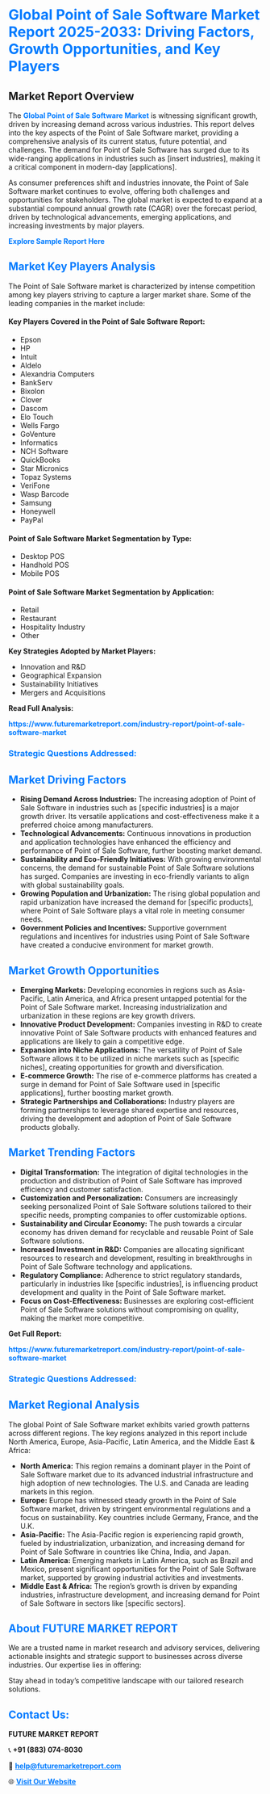 <h1 style="color: #007BFF;">Global Point of Sale Software Market Report 2025-2033: Driving Factors, Growth Opportunities, and Key Players</h1>

<section id="overview">
<h2>Market Report Overview</h2>
<p>The <a href="https://www.futuremarketreport.com/industry-report/point-of-sale-software-market" style="color: #007BFF; text-decoration: none;"><strong>Global Point of Sale Software Market</strong></a> is witnessing significant growth, driven by increasing demand across various industries. This report delves into the key aspects of the Point of Sale Software market, providing a comprehensive analysis of its current status, future potential, and challenges. The demand for Point of Sale Software has surged due to its wide-ranging applications in industries such as [insert industries], making it a critical component in modern-day [applications].</p>
<p>As consumer preferences shift and industries innovate, the Point of Sale Software market continues to evolve, offering both challenges and opportunities for stakeholders. The global market is expected to expand at a substantial compound annual growth rate (CAGR) over the forecast period, driven by technological advancements, emerging applications, and increasing investments by major players.</p>
</section>

<section id="overview">
<p><a href="https://www.futuremarketreport.com/request-sample/reportId=99432" style="color: #007BFF; text-decoration: none;"><strong>Explore Sample Report Here</strong></a></p>
</section>

<section id="key-players">
<h2 style="color: #007BFF;">Market Key Players Analysis</h2>
<p>The Point of Sale Software market is characterized by intense competition among key players striving to capture a larger market share. Some of the leading companies in the market include:</p>
<h4>Key Players Covered in the Point of Sale Software Report:</h4>
<ul><li>Epson</li><li>HP</li><li>Intuit</li><li>Aldelo</li><li>Alexandria Computers</li><li>BankServ</li><li>Bixolon</li><li>Clover</li><li>Dascom</li><li>Elo Touch</li><li>Wells Fargo</li><li>GoVenture</li><li>Informatics</li><li>NCH Software</li><li>QuickBooks</li><li>Star Micronics</li><li>Topaz Systems</li><li>VeriFone</li><li>Wasp Barcode</li><li>Samsung</li><li>Honeywell</li><li>PayPal</li></ul>
<h4>Point of Sale Software Market Segmentation by Type:</h4>
<ul><li>Desktop POS</li><li>Handhold POS</li><li>Mobile POS</li></ul>

<h4>Point of Sale Software Market Segmentation by Application:</h4>
<ul><li>Retail</li><li>Restaurant</li><li>Hospitality Industry</li><li>Other</li></ul>
<p><strong>Key Strategies Adopted by Market Players:</strong></p>
<ul>
<li>Innovation and R&D</li>
<li>Geographical Expansion</li>
<li>Sustainability Initiatives</li>
<li>Mergers and Acquisitions</li>
</ul>
</section>

<section>
<p><strong>Read Full Analysis: </strong></p><a href="https://www.futuremarketreport.com/industry-report/point-of-sale-software-market" style="color: #007BFF; text-decoration: none;"><strong>https://www.futuremarketreport.com/industry-report/point-of-sale-software-market</strong></a>
<h3 style="color: #007BFF;">Strategic Questions Addressed:</h3>
</section>

<section id="driving-factors">
<h2 style="color: #007BFF;">Market Driving Factors</h2>
<ul>
<li><strong>Rising Demand Across Industries:</strong> The increasing adoption of Point of Sale Software in industries such as [specific industries] is a major growth driver. Its versatile applications and cost-effectiveness make it a preferred choice among manufacturers.</li>
<li><strong>Technological Advancements:</strong> Continuous innovations in production and application technologies have enhanced the efficiency and performance of Point of Sale Software, further boosting market demand.</li>
<li><strong>Sustainability and Eco-Friendly Initiatives:</strong> With growing environmental concerns, the demand for sustainable Point of Sale Software solutions has surged. Companies are investing in eco-friendly variants to align with global sustainability goals.</li>
<li><strong>Growing Population and Urbanization:</strong> The rising global population and rapid urbanization have increased the demand for [specific products], where Point of Sale Software plays a vital role in meeting consumer needs.</li>
<li><strong>Government Policies and Incentives:</strong> Supportive government regulations and incentives for industries using Point of Sale Software have created a conducive environment for market growth.</li>
</ul>
</section>

<section id="growth-opportunities">
<h2 style="color: #007BFF;">Market Growth Opportunities</h2>
<ul>
<li><strong>Emerging Markets:</strong> Developing economies in regions such as Asia-Pacific, Latin America, and Africa present untapped potential for the Point of Sale Software market. Increasing industrialization and urbanization in these regions are key growth drivers.</li>
<li><strong>Innovative Product Development:</strong> Companies investing in R&D to create innovative Point of Sale Software products with enhanced features and applications are likely to gain a competitive edge.</li>
<li><strong>Expansion into Niche Applications:</strong> The versatility of Point of Sale Software allows it to be utilized in niche markets such as [specific niches], creating opportunities for growth and diversification.</li>
<li><strong>E-commerce Growth:</strong> The rise of e-commerce platforms has created a surge in demand for Point of Sale Software used in [specific applications], further boosting market growth.</li>
<li><strong>Strategic Partnerships and Collaborations:</strong> Industry players are forming partnerships to leverage shared expertise and resources, driving the development and adoption of Point of Sale Software products globally.</li>
</ul>
</section>

<section id="trending-factors">
<h2 style="color: #007BFF;">Market Trending Factors</h2>
<ul>
<li><strong>Digital Transformation:</strong> The integration of digital technologies in the production and distribution of Point of Sale Software has improved efficiency and customer satisfaction.</li>
<li><strong>Customization and Personalization:</strong> Consumers are increasingly seeking personalized Point of Sale Software solutions tailored to their specific needs, prompting companies to offer customizable options.</li>
<li><strong>Sustainability and Circular Economy:</strong> The push towards a circular economy has driven demand for recyclable and reusable Point of Sale Software solutions.</li>
<li><strong>Increased Investment in R&D:</strong> Companies are allocating significant resources to research and development, resulting in breakthroughs in Point of Sale Software technology and applications.</li>
<li><strong>Regulatory Compliance:</strong> Adherence to strict regulatory standards, particularly in industries like [specific industries], is influencing product development and quality in the Point of Sale Software market.</li>
<li><strong>Focus on Cost-Effectiveness:</strong> Businesses are exploring cost-efficient Point of Sale Software solutions without compromising on quality, making the market more competitive.</li>
</ul>
</section>

<section>
<p><strong>Get Full Report: </strong></p><a href="https://www.futuremarketreport.com/industry-report/point-of-sale-software-market" style="color: #007BFF; text-decoration: none;"><strong>https://www.futuremarketreport.com/industry-report/point-of-sale-software-market</strong></a>
<h3 style="color: #007BFF;">Strategic Questions Addressed:</h3>
</section>


<section id="regional-analysis">
<h2 style="color: #007BFF;">Market Regional Analysis</h2>
<p>The global Point of Sale Software market exhibits varied growth patterns across different regions. The key regions analyzed in this report include North America, Europe, Asia-Pacific, Latin America, and the Middle East & Africa:</p>
<ul>
<li><strong>North America:</strong> This region remains a dominant player in the Point of Sale Software market due to its advanced industrial infrastructure and high adoption of new technologies. The U.S. and Canada are leading markets in this region.</li>
<li><strong>Europe:</strong> Europe has witnessed steady growth in the Point of Sale Software market, driven by stringent environmental regulations and a focus on sustainability. Key countries include Germany, France, and the U.K.</li>
<li><strong>Asia-Pacific:</strong> The Asia-Pacific region is experiencing rapid growth, fueled by industrialization, urbanization, and increasing demand for Point of Sale Software in countries like China, India, and Japan.</li>
<li><strong>Latin America:</strong> Emerging markets in Latin America, such as Brazil and Mexico, present significant opportunities for the Point of Sale Software market, supported by growing industrial activities and investments.</li>
<li><strong>Middle East & Africa:</strong> The region’s growth is driven by expanding industries, infrastructure development, and increasing demand for Point of Sale Software in sectors like [specific sectors].</li>
</ul>
</section>

<footer>
<h2 style="color: #007BFF;">About FUTURE MARKET REPORT</h2>
<p>We are a trusted name in market research and advisory services, delivering actionable insights and strategic support to businesses across diverse industries. Our expertise lies in offering:</p>

<p>Stay ahead in today’s competitive landscape with our tailored research solutions.</p>

<h2 style="color: #007BFF;">Contact Us:</h2>
<p><strong>FUTURE MARKET REPORT</strong></p>
<p>📞 <strong>+91 (883) 074-8030</strong></p>
<p>📧 <strong><a href="mailto:help@futuremarketreport.com" style="color: #007BFF;">help@futuremarketreport.com</a></strong></p>
<p>🌐 <strong><a href="https://www.futuremarketreport.com/" style="color: #007BFF;">Visit Our Website</a></strong></p>
</footer>